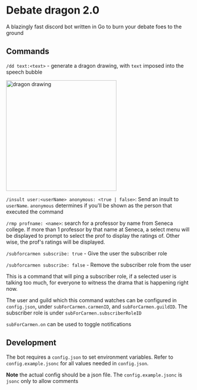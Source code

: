 # Debate dragon 2.0

A blazingly fast discord bot written in Go to burn your debate foes to the ground

## Commands


`/dd text:<text>` - generate a dragon drawing, with `text` imposed into the speech bubble

<img src="media/img/dragon_drawing.png" alt="dragon drawing" width="300">

`/insult user:<userName> anonymous: <true | false>`: Send an insult to `userName`. `anonymous` determines if you'll be shown as the person that executed the command

`/rmp profname: <name>`: search for a professor by name from Seneca college. If more than 1 professor by that name at Seneca, a select menu will be displayed to prompt to select the prof to display the ratings of. Other wise, the prof's ratings will be displayed.

`/subforcarmen subscribe: true` - Give the user the subscriber role

`/subforcarmen subscribe: false` - Remove the subscriber role from the user

This is a command that will ping a subscriber role, if a selected user is talking too much, for everyone to witness the drama that is happening right now.

The user and guild which this command watches can be configured in `config.json`, under `subForCarmen.carmenID`, and `subForCarmen.guildID`. The subscriber role is under `subForCarmen.subscriberRoleID`

`subForCarmen.on` can be used to toggle notifications


## Development

The bot requires a `config.json` to set environment variables. Refer to `config.example.jsonc` for all values needed in `config.json`.

**Note** the actual config should be a json file. The `config.example.jsonc` is `jsonc` only to allow comments
